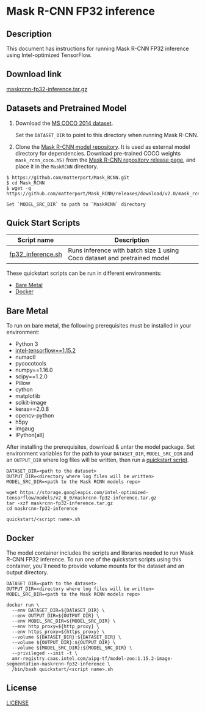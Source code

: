 <!--- 0. Title -->
# Mask R-CNN FP32 inference

<!-- 10. Description -->
## Description

This document has instructions for running Mask R-CNN FP32 inference using
Intel-optimized TensorFlow.

<!--- 20. Download link -->
## Download link

[maskrcnn-fp32-inference.tar.gz](https://storage.googleapis.com/intel-optimized-tensorflow/models/v2_0_0/maskrcnn-fp32-inference.tar.gz)

<!--- 30. Datasets -->
## Datasets and Pretrained Model

1. Download the [MS COCO 2014 dataset](http://cocodataset.org/#download). 

    Set the `DATASET_DIR` to point to this directory when running Mask R-CNN.

2. Clone the [Mask R-CNN model repository](https://github.com/matterport/Mask_RCNN).
It is used as external model directory for dependencies. Download pre-trained COCO weights `mask_rcnn_coco.h5)` from the
[Mask R-CNN repository release page](https://github.com/matterport/Mask_RCNN/releases/download/v2.0/mask_rcnn_coco.h5),
and place it in the `MaskRCNN` directory.
```
$ https://github.com/matterport/Mask_RCNN.git
$ cd Mask_RCNN
$ wget -q https://github.com/matterport/Mask_RCNN/releases/download/v2.0/mask_rcnn_coco.h5
```

    Set `MODEL_SRC_DIR` to path to `MaskRCNN` directory


<!--- 40. Quick Start Scripts -->
## Quick Start Scripts

| Script name | Description |
|-------------|-------------|
| [fp32_inference.sh](fp32_inference.sh) | Runs inference with batch size 1 using Coco dataset and pretrained model|

These quickstart scripts can be run in different environments:
* [Bare Metal](#bare-metal)
* [Docker](#docker)

<!--- 50. Bare Metal -->
## Bare Metal

To run on bare metal, the following prerequisites must be installed in your environment:
* Python 3
* [intel-tensorflow==1.15.2](https://pypi.org/project/intel-tensorflow/)
* numactl
* pycocotools
* numpy==1.16.0
* scipy==1.2.0
* Pillow
* cython
* matplotlib
* scikit-image
* keras==2.0.8
* opencv-python
* h5py
* imgaug
* IPython[all]

After installing the prerequisites, download & untar the model package.
Set environment variables for the path to your `DATASET_DIR`, `MODEL_SRC_DIR` and an
`OUTPUT_DIR` where log files will be written, then run a 
[quickstart script](#quick-start-scripts).


```
DATASET_DIR=<path to the dataset>
OUTPUT_DIR=<directory where log files will be written>
MODEL_SRC_DIR=<path to the Mask RCNN models repo>

wget https://storage.googleapis.com/intel-optimized-tensorflow/models/v2_0_0/maskrcnn-fp32-inference.tar.gz
tar -xzf maskrcnn-fp32-inference.tar.gz
cd maskrcnn-fp32-inference

quickstart/<script name>.sh
```

<!--- 60. Docker -->
## Docker

The model container includes the scripts and libraries needed to run 
Mask R-CNN FP32 inference. To run one of the quickstart scripts 
using this container, you'll need to provide volume mounts for the dataset 
and an output directory.

```
DATASET_DIR=<path to the dataset>
OUTPUT_DIR=<directory where log files will be written>
MODEL_SRC_DIR=<path to the Mask RCNN models repo>

docker run \
  --env DATASET_DIR=${DATASET_DIR} \
  --env OUTPUT_DIR=${OUTPUT_DIR} \
  --env MODEL_SRC_DIR=${MODEL_SRC_DIR} \
  --env http_proxy=${http_proxy} \
  --env https_proxy=${https_proxy} \
  --volume ${DATASET_DIR}:${DATASET_DIR} \
  --volume ${OUTPUT_DIR}:${OUTPUT_DIR} \
  --volume ${MODEL_SRC_DIR}:${MODEL_SRC_DIR} \
  --privileged --init -t \
  amr-registry.caas.intel.com/aipg-tf/model-zoo:1.15.2-image-segmentation-maskrcnn-fp32-inference \
  /bin/bash quickstart/<script name>.sh
```

<!--- 80. License -->
## License

[LICENSE](/LICENSE)

